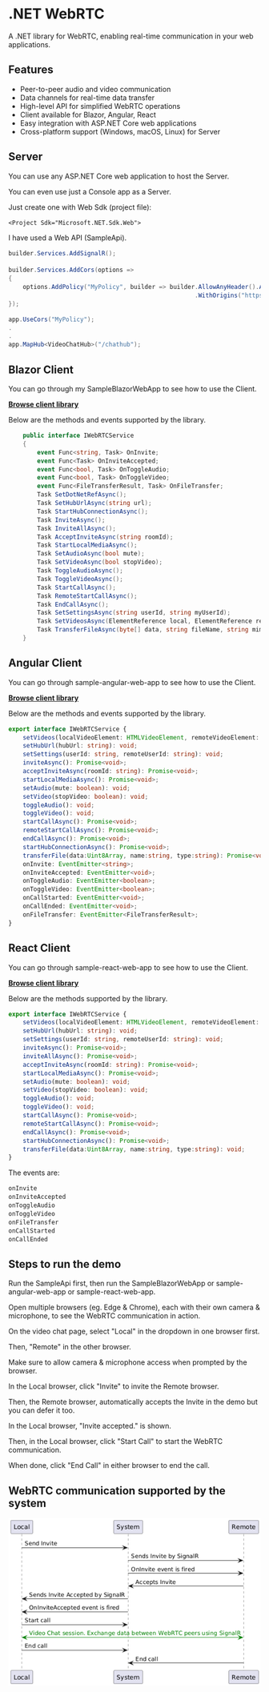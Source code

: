 # .NET WebRTC

A .NET library for WebRTC, enabling real-time communication in your web applications.

## Features

- Peer-to-peer audio and video communication
- Data channels for real-time data transfer
- High-level API for simplified WebRTC operations
- Client available for Blazor, Angular, React
- Easy integration with ASP.NET Core web applications
- Cross-platform support (Windows, macOS, Linux) for Server

## Server

You can use any ASP.NET Core web application to host the Server.

You can even use just a Console app as a Server.

Just create one with Web Sdk (project file):

```
<Project Sdk="Microsoft.NET.Sdk.Web">
```

I have used a Web API (SampleApi).

```csharp
builder.Services.AddSignalR();

builder.Services.AddCors(options =>
{
    options.AddPolicy("MyPolicy", builder => builder.AllowAnyHeader().AllowAnyMethod().AllowCredentials().SetIsOriginAllowed(origin => true)
                                                    .WithOrigins("https://localhost:7086/"));
});
```

```csharp
app.UseCors("MyPolicy");
.
.
app.MapHub<VideoChatHub>("/chathub");
```

## Blazor Client

You can go through my SampleBlazorWebApp to see how to use the Client.

[**Browse client library**](https://github.com/VeritasSoftware/WebRTC/tree/master/WebRTC.Blazor.Client)

Below are the methods and events supported by the library.

```csharp
    public interface IWebRTCService
    {
        event Func<string, Task> OnInvite;
        event Func<Task> OnInviteAccepted;
        event Func<bool, Task> OnToggleAudio;
        event Func<bool, Task> OnToggleVideo;
        event Func<FileTransferResult, Task> OnFileTransfer;
        Task SetDotNetRefAsync();
        Task SetHubUrlAsync(string url);
        Task StartHubConnectionAsync();
        Task InviteAsync();
        Task InviteAllAsync();
        Task AcceptInviteAsync(string roomId);
        Task StartLocalMediaAsync();
        Task SetAudioAsync(bool mute);
        Task SetVideoAsync(bool stopVideo);
        Task ToggleAudioAsync();
        Task ToggleVideoAsync();
        Task StartCallAsync();
        Task RemoteStartCallAsync();
        Task EndCallAsync();
        Task SetSettingsAsync(string userId, string myUserId);
        Task SetVideosAsync(ElementReference local, ElementReference remote);
        Task TransferFileAsync(byte[] data, string fileName, string mimeType);
    }
```

## Angular Client

You can go through sample-angular-web-app to see how to use the Client.

[**Browse client library**](https://github.com/VeritasSoftware/WebRTC/tree/master/sample-angular-web-app/projects/ts-webrtc-angular-client/src/lib)

Below are the methods and events supported by the library.

```typescript
export interface IWebRTCService {
    setVideos(localVideoElement: HTMLVideoElement, remoteVideoElement: HTMLVideoElement): void;
    setHubUrl(hubUrl: string): void;
    setSettings(userId: string, remoteUserId: string): void;
    inviteAsync(): Promise<void>;
    acceptInviteAsync(roomId: string): Promise<void>;
    startLocalMediaAsync(): Promise<void>;
    setAudio(mute: boolean): void;
    setVideo(stopVideo: boolean): void;
    toggleAudio(): void;
    toggleVideo(): void;
    startCallAsync(): Promise<void>;
    remoteStartCallAsync(): Promise<void>;
    endCallAsync(): Promise<void>;
    startHubConnectionAsync(): Promise<void>;
    transferFile(data:Uint8Array, name:string, type:string): Promise<void>;
    onInvite: EventEmitter<string>;
    onInviteAccepted: EventEmitter<void>;
    onToggleAudio: EventEmitter<boolean>;
    onToggleVideo: EventEmitter<boolean>;
    onCallStarted: EventEmitter<void>;
    onCallEnded: EventEmitter<void>;
    onFileTransfer: EventEmitter<FileTransferResult>;
}
```

## React Client

You can go through sample-react-web-app to see how to use the Client.

[**Browse client library**](https://github.com/VeritasSoftware/WebRTC/tree/master/ts-webrtc-react-client/src)

Below are the methods supported by the library.

```typescript
export interface IWebRTCService {
    setVideos(localVideoElement: HTMLVideoElement, remoteVideoElement: HTMLVideoElement): void;
    setHubUrl(hubUrl: string): void;
    setSettings(userId: string, remoteUserId: string): void;
    inviteAsync(): Promise<void>;
    inviteAllAsync(): Promise<void>;
    acceptInviteAsync(roomId: string): Promise<void>;
    startLocalMediaAsync(): Promise<void>;
    setAudio(mute: boolean): void;
    setVideo(stopVideo: boolean): void;
    toggleAudio(): void;
    toggleVideo(): void;
    startCallAsync(): Promise<void>;
    remoteStartCallAsync(): Promise<void>;
    endCallAsync(): Promise<void>;
    startHubConnectionAsync(): Promise<void>;
    transferFile(data:Uint8Array, name:string, type:string): void;
}
```

The events are:

```typescript
onInvite
onInviteAccepted
onToggleAudio
onToggleVideo
onFileTransfer
onCallStarted
onCallEnded
```

## Steps to run the demo

Run the SampleApi first, then run the SampleBlazorWebApp or sample-angular-web-app or sample-react-web-app.

Open multiple browsers (eg. Edge & Chrome), each with their own camera & microphone, to see the WebRTC communication in action. 

On the video chat page, select "Local" in the dropdown in one browser first.

Then, "Remote" in the other browser.

Make sure to allow camera & microphone access when prompted by the browser.

In the Local browser, click "Invite" to invite the Remote browser.

Then, the Remote browser, automatically accepts the Invite in the demo but you can defer it too.

In the Local browser, "Invite accepted." is shown.

Then, in the Local browser, click "Start Call" to start the WebRTC communication.

When done, click "End Call" in either browser to end the call.

## WebRTC communication supported by the system

![WebRTC Communication](Docs/VideoChatSequenceDiagram.png)